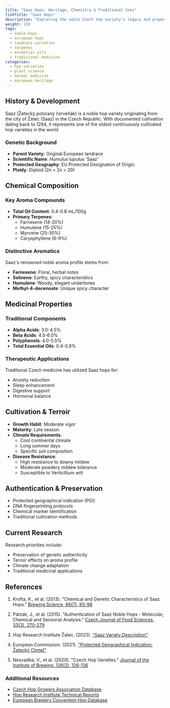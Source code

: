 ```yaml
---
title: "Saaz Hops: Heritage, Chemistry & Traditional Uses"
linkTitle: "Saaz Hops"
description: "Exploring the noble Czech hop variety's legacy and properties"
weight: 150
tags: 
  - noble hops
  - european hops
  - landrace varieties
  - terpenes
  - essential oils
  - traditional medicine
categories:
  - hop varieties
  - plant science
  - herbal medicine
  - european heritage
---
```


## History & Development

Saaz (Žatecký poloraný červeňák) is a noble hop variety originating from the city of Žatec (Saaz) in the Czech Republic. With documented cultivation dating back to 1264, it represents one of the oldest continuously cultivated hop varieties in the world.

### Genetic Background
- **Parent Variety**: Original European landrace
- **Scientific Name**: _Humulus lupulus_ 'Saaz'
- **Protected Geography**: EU Protected Designation of Origin
- **Ploidy**: Diploid (2n = 2x = 20)

## Chemical Composition

### Key Aroma Compounds
- **Total Oil Content**: 0.4-0.8 mL/100g
- **Primary Terpenes**:
  - Farnesene (14-20%)
  - Humulene (15-25%)
  - Myrcene (25-30%)
  - Caryophyllene (6-9%)

### Distinctive Aromatics
Saaz's renowned noble aroma profile stems from:
- **Farnesene**: Floral, herbal notes
- **Selinene**: Earthy, spicy characteristics
- **Humulene**: Woody, elegant undertones
- **Methyl-4-decenoate**: Unique spicy character

## Medicinal Properties

### Traditional Components
- **Alpha Acids**: 3.0-4.5%
- **Beta Acids**: 4.5-6.0%
- **Polyphenols**: 4.0-5.5%
- **Total Essential Oils**: 0.4-0.8%

### Therapeutic Applications
Traditional Czech medicine has utilized Saaz hops for:
- Anxiety reduction
- Sleep enhancement
- Digestive support
- Hormonal balance

## Cultivation & Terroir

- **Growth Habit**: Moderate vigor
- **Maturity**: Late season
- **Climate Requirements**:
  - Cool continental climate
  - Long summer days
  - Specific soil composition
- **Disease Resistance**:
  - High resistance to downy mildew
  - Moderate powdery mildew tolerance
  - Susceptible to Verticillium wilt

## Authentication & Preservation

- Protected geographical indication (PGI)
- DNA fingerprinting protocols
- Chemical marker identification
- Traditional cultivation methods

## Current Research

Research priorities include:
- Preservation of genetic authenticity
- Terroir effects on aroma profile
- Climate change adaptation
- Traditional medicinal applications

## References

1. Krofta, K., et al. (2013). "Chemical and Genetic Characteristics of Saaz Hops." [Brewing Science, 66(7), 93-98](https://doi.org/10.23763/BrSc13-09krofta)

2. Patzak, J., et al. (2015). "Authentication of Saaz Noble Hops - Molecular, Chemical and Sensorial Analysis." [Czech Journal of Food Sciences, 33(3), 270-279](https://doi.org/10.17221/370/2014-CJFS)

3. Hop Research Institute Žatec. (2023). ["Saaz Variety Description"](https://www.chizatec.cz/en/varieties/saaz/)

4. European Commission. (2021). ["Protected Geographical Indication: Žatecký Chmel"](https://agriculture.ec.europa.eu/quality/geographical-indications-register/zatecky-chmel-pgi_en)

5. Nesvadba, V., et al. (2020). "Czech Hop Varieties." [Journal of the Institute of Brewing, 126(2), 128-136](https://doi.org/10.1002/jib.596)

### Additional Resources

- [Czech Hop Growers Association Database](https://www.chmelar.cz/en/varieties/saaz)
- [Hop Research Institute Technical Reports](https://www.chizatec.cz/en/research)
- [European Brewery Convention Hop Database](https://www.brewersofeurope.org/site/ebc/)